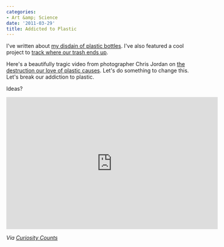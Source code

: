 ```yaml
---
categories:
- Art &amp; Science
date: '2011-03-29'
title: Addicted to Plastic
---
```


I've written about <a href="https://gomakethings.com/soda-sustainability/">my disdain of plastic bottles</a>. I've also featured a cool project to <a href="https://gomakethings.com/trash-track/">track where our trash ends up</a>.

Here's a beautifully tragic video from photographer Chris Jordan on <a href="https://www.youtube.com/watch?v=GudEuDTrSLU">the destruction our love of plastic causes</a>. Let's do something to change this. Let's break our addiction to plastic.

Ideas?

<p align="center"><iframe title="YouTube video player" width="560" height="349" src="https://www.youtube.com/embed/GudEuDTrSLU?rel=0" frameborder="0" allowfullscreen></iframe></p>

<em>Via <a href="http://curiositycounts.com/post/4047438040/midway-deeply-upsetting-yet-stunningly-shot-and">Curiosity Counts</a></em>